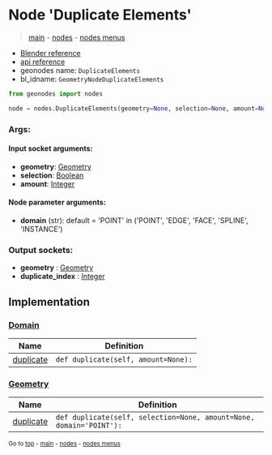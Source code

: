 # Node 'Duplicate Elements'

> [main](../structure.md) - [nodes](nodes.md) - [nodes menus](nodes_menus.md)

- [Blender reference](https://docs.blender.org/manual/en/latest/modeling/geometry_nodes/geometry/duplicate_elements.html)
- [api reference](https://docs.blender.org/api/current/bpy.types.GeometryNodeDuplicateElements.html)
- geonodes name: `DuplicateElements`
- bl_idname: `GeometryNodeDuplicateElements`

```python
from geonodes import nodes

node = nodes.DuplicateElements(geometry=None, selection=None, amount=None, domain='POINT')
```

### Args:

#### Input socket arguments:

- **geometry**: [Geometry](Geometry.md)
- **selection**: [Boolean](Boolean.md)
- **amount**: [Integer](Integer.md)

#### Node parameter arguments:

- **domain** (str): default = 'POINT' in ('POINT', 'EDGE', 'FACE', 'SPLINE', 'INSTANCE')

### Output sockets:

- **geometry** : [Geometry](Geometry.md)
- **duplicate_index** : [Integer](Integer.md)

## Implementation

### [Domain](Domain.md)

| Name | Definition |
|------|------------|
 | [duplicate](Domain.md#duplicate) | `def duplicate(self, amount=None):` |

### [Geometry](Geometry.md)

| Name | Definition |
|------|------------|
 | [duplicate](Geometry.md#duplicate) | `def duplicate(self, selection=None, amount=None, domain='POINT'):` |

<sub>Go to [top](#node-Duplicate-Elements) - [main](../structure.md) - [nodes](nodes.md) - [nodes menus](nodes_menus.md)</sub>

